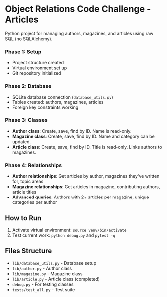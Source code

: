 # Object Relations Code Challenge - Articles

Python project for managing authors, magazines, and articles using raw SQL (no SQLAlchemy).

### Phase 1: Setup
- Project structure created
- Virtual environment set up
- Git repository initialized

### Phase 2: Database
- SQLite database connection (`database_utils.py`)
- Tables created: authors, magazines, articles
- Foreign key constraints working

### Phase 3: Classes
- **Author class**: Create, save, find by ID. Name is read-only.
- **Magazine class**: Create, save, find by ID. Name and category can be updated.
- **Article class**: Create, save, find by ID. Title is read-only. Links authors to magazines.

### Phase 4: Relationships
- **Author relationships**: Get articles by author, magazines they've written for, topic areas
- **Magazine relationships**: Get articles in magazine, contributing authors, article titles
- **Advanced queries**: Authors with 2+ articles per magazine, unique categories per author

## How to Run

1. Activate virtual environment: `source venv/bin/activate`
2. Test current work: `python debug.py` and `pytest -q`

## Files Structure

- `lib/database_utils.py` - Database setup
- `lib/author.py` - Author class
- `lib/magazine.py` - Magazine class  
- `lib/article.py` - Article class (completed)
- `debug.py` - For testing classes
- `tests/test_all.py` - Test suite